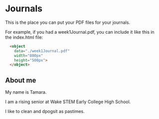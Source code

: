 # Journals

This is the place you can put your PDF files for your journals.

For example, if you had a week1Journal.pdf, you can include it like this in the index.html file:

```html
  <object
    data="./week1Journal.pdf"
    width="800px"
    height="500px">
  </object>
```

## About me

My name is Tamara.

I am a rising senior at Wake STEM Early College High School.

I like to clean and dpogsit as pastimes. 
